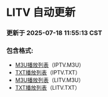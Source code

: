 # LITV 自动更新

### 更新于 2025-07-18 11:55:13 CST

### 包含格式:
- [M3U播放列表](IPTV.m3u)（IPTV.M3U）
- [TXT播放列表](IPTV.txt)（IPTV.TXT）
- [M3U播放列表](LITV.m3u)（LITV.M3U）
- [TXT播放列表](LITV.txt)（LITV.TXT）
